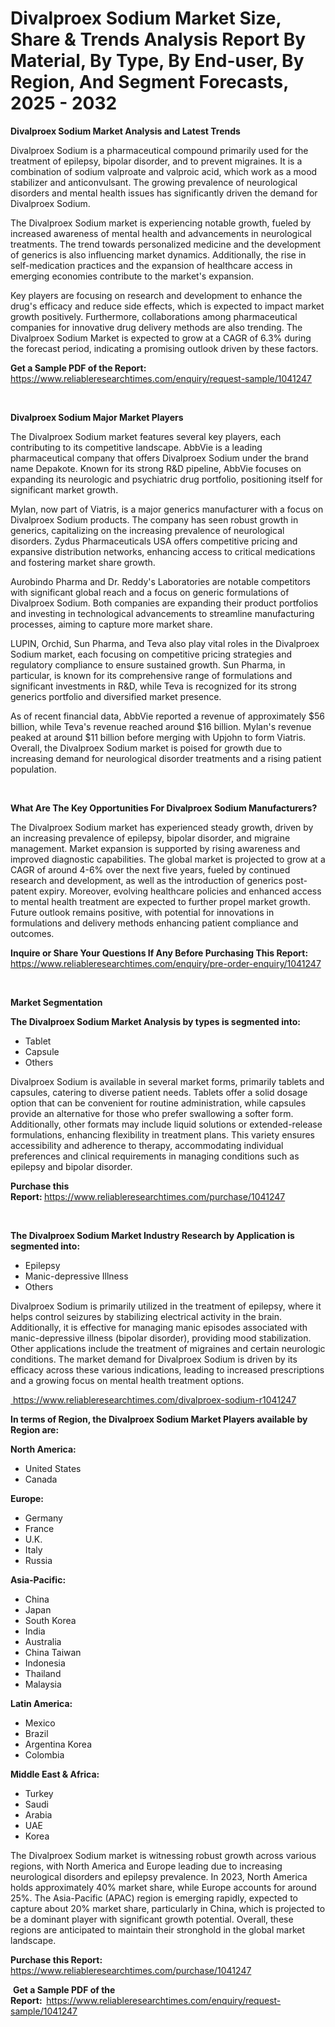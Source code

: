 <p><h1>Divalproex Sodium Market Size, Share & Trends Analysis Report By Material, By Type, By End-user, By Region, And Segment Forecasts, 2025 - 2032</h1></p><p><strong>Divalproex Sodium Market Analysis and Latest Trends</strong></p>
<p><p>Divalproex Sodium is a pharmaceutical compound primarily used for the treatment of epilepsy, bipolar disorder, and to prevent migraines. It is a combination of sodium valproate and valproic acid, which work as a mood stabilizer and anticonvulsant. The growing prevalence of neurological disorders and mental health issues has significantly driven the demand for Divalproex Sodium.</p><p>The Divalproex Sodium market is experiencing notable growth, fueled by increased awareness of mental health and advancements in neurological treatments. The trend towards personalized medicine and the development of generics is also influencing market dynamics. Additionally, the rise in self-medication practices and the expansion of healthcare access in emerging economies contribute to the market's expansion. </p><p>Key players are focusing on research and development to enhance the drug's efficacy and reduce side effects, which is expected to impact market growth positively. Furthermore, collaborations among pharmaceutical companies for innovative drug delivery methods are also trending. The Divalproex Sodium Market is expected to grow at a CAGR of 6.3% during the forecast period, indicating a promising outlook driven by these factors.</p></p>
<p><strong>Get a Sample PDF of the Report:&nbsp;</strong> <a href="https://www.reliableresearchtimes.com/enquiry/request-sample/1041247?utm_campaign=3349&utm_medium=2&utm_source=Github&utm_content=ia&utm_term=19042025&utm_id=divalproex-sodium">https://www.reliableresearchtimes.com/enquiry/request-sample/1041247</a></p>
<p>&nbsp;</p>
<p><strong>Divalproex Sodium Major Market Players</strong></p>
<p><p>The Divalproex Sodium market features several key players, each contributing to its competitive landscape. AbbVie is a leading pharmaceutical company that offers Divalproex Sodium under the brand name Depakote. Known for its strong R&D pipeline, AbbVie focuses on expanding its neurologic and psychiatric drug portfolio, positioning itself for significant market growth.</p><p>Mylan, now part of Viatris, is a major generics manufacturer with a focus on Divalproex Sodium products. The company has seen robust growth in generics, capitalizing on the increasing prevalence of neurological disorders. Zydus Pharmaceuticals USA offers competitive pricing and expansive distribution networks, enhancing access to critical medications and fostering market share growth.</p><p>Aurobindo Pharma and Dr. Reddy's Laboratories are notable competitors with significant global reach and a focus on generic formulations of Divalproex Sodium. Both companies are expanding their product portfolios and investing in technological advancements to streamline manufacturing processes, aiming to capture more market share.</p><p>LUPIN, Orchid, Sun Pharma, and Teva also play vital roles in the Divalproex Sodium market, each focusing on competitive pricing strategies and regulatory compliance to ensure sustained growth. Sun Pharma, in particular, is known for its comprehensive range of formulations and significant investments in R&D, while Teva is recognized for its strong generics portfolio and diversified market presence.</p><p>As of recent financial data, AbbVie reported a revenue of approximately $56 billion, while Teva's revenue reached around $16 billion. Mylan's revenue peaked at around $11 billion before merging with Upjohn to form Viatris. Overall, the Divalproex Sodium market is poised for growth due to increasing demand for neurological disorder treatments and a rising patient population.</p></p>
<p>&nbsp;</p>
<p><strong>What Are The Key Opportunities For Divalproex Sodium Manufacturers?</strong></p>
<p><p>The Divalproex Sodium market has experienced steady growth, driven by an increasing prevalence of epilepsy, bipolar disorder, and migraine management. Market expansion is supported by rising awareness and improved diagnostic capabilities. The global market is projected to grow at a CAGR of around 4-6% over the next five years, fueled by continued research and development, as well as the introduction of generics post-patent expiry. Moreover, evolving healthcare policies and enhanced access to mental health treatment are expected to further propel market growth. Future outlook remains positive, with potential for innovations in formulations and delivery methods enhancing patient compliance and outcomes.</p></p>
<p><strong>Inquire or Share Your Questions If Any Before Purchasing This Report:</strong> <a href="https://www.reliableresearchtimes.com/enquiry/pre-order-enquiry/1041247?utm_campaign=3349&utm_medium=2&utm_source=Github&utm_content=ia&utm_term=19042025&utm_id=divalproex-sodium">https://www.reliableresearchtimes.com/enquiry/pre-order-enquiry/1041247</a></p>
<p>&nbsp;</p>
<p><strong>Market Segmentation</strong></p>
<p><strong>The Divalproex Sodium Market Analysis by types is segmented into:</strong></p>
<p><ul><li>Tablet</li><li>Capsule</li><li>Others</li></ul></p>
<p><p>Divalproex Sodium is available in several market forms, primarily tablets and capsules, catering to diverse patient needs. Tablets offer a solid dosage option that can be convenient for routine administration, while capsules provide an alternative for those who prefer swallowing a softer form. Additionally, other formats may include liquid solutions or extended-release formulations, enhancing flexibility in treatment plans. This variety ensures accessibility and adherence to therapy, accommodating individual preferences and clinical requirements in managing conditions such as epilepsy and bipolar disorder.</p></p>
<p><strong>Purchase this Report:&nbsp;</strong><a href="https://www.reliableresearchtimes.com/purchase/1041247?utm_campaign=3349&utm_medium=2&utm_source=Github&utm_content=ia&utm_term=19042025&utm_id=divalproex-sodium">https://www.reliableresearchtimes.com/purchase/1041247</a></p>
<p>&nbsp;</p>
<p><strong>The Divalproex Sodium Market Industry Research by Application is segmented into:</strong></p>
<p><ul><li>Epilepsy</li><li>Manic-depressive Illness</li><li>Others</li></ul></p>
<p><p>Divalproex Sodium is primarily utilized in the treatment of epilepsy, where it helps control seizures by stabilizing electrical activity in the brain. Additionally, it is effective for managing manic episodes associated with manic-depressive illness (bipolar disorder), providing mood stabilization. Other applications include the treatment of migraines and certain neurologic conditions. The market demand for Divalproex Sodium is driven by its efficacy across these various indications, leading to increased prescriptions and a growing focus on mental health treatment options.</p></p>
<p><a href="https://www.reliableresearchtimes.com/divalproex-sodium-r1041247?utm_campaign=3349&utm_medium=2&utm_source=Github&utm_content=ia&utm_term=19042025&utm_id=divalproex-sodium">&nbsp;https://www.reliableresearchtimes.com/divalproex-sodium-r1041247</a></p>
<p><strong>In terms of Region, the Divalproex Sodium Market Players available by Region are:</strong></p>
<p>
    <p> <strong> North America: </strong>
        <ul>
            <li>United States</li>
            <li>Canada</li>
        </ul>
        </p> 
    <p> <strong> Europe: </strong>
        <ul>
            <li>Germany</li>
            <li>France</li>
            <li>U.K.</li>
            <li>Italy</li>
            <li>Russia</li>
        </ul>
        </p> 
    <p> <strong> Asia-Pacific: </strong>
        <ul>
            <li>China</li>
            <li>Japan</li>
            <li>South Korea</li>
            <li>India</li>
            <li>Australia</li>
            <li>China Taiwan</li>
            <li>Indonesia</li>
            <li>Thailand</li>
            <li>Malaysia</li>
        </ul>
        </p> 
    <p> <strong> Latin America: </strong>
        <ul>
            <li>Mexico</li>
            <li>Brazil</li>
            <li>Argentina Korea</li>
            <li>Colombia</li>
        </ul>
        </p> 
    <p> <strong> Middle East & Africa: </strong>
        <ul>
            <li>Turkey</li>
            <li>Saudi</li>
            <li>Arabia</li>
            <li>UAE</li>
            <li>Korea</li>
        </ul>
    </p>
    </p>
<p><p>The Divalproex Sodium market is witnessing robust growth across various regions, with North America and Europe leading due to increasing neurological disorders and epilepsy prevalence. In 2023, North America holds approximately 40% market share, while Europe accounts for around 25%. The Asia-Pacific (APAC) region is emerging rapidly, expected to capture about 20% market share, particularly in China, which is projected to be a dominant player with significant growth potential. Overall, these regions are anticipated to maintain their stronghold in the global market landscape.</p></p>
<p><strong>Purchase this Report: </strong><a href="https://www.reliableresearchtimes.com/purchase/1041247?utm_campaign=3349&utm_medium=2&utm_source=Github&utm_content=ia&utm_term=19042025&utm_id=divalproex-sodium">https://www.reliableresearchtimes.com/purchase/1041247</a></p>
<p>&nbsp;<strong>Get a Sample PDF of the Report:&nbsp;&nbsp;</strong><a href="https://www.reliableresearchtimes.com/enquiry/request-sample/1041247?utm_campaign=3349&utm_medium=2&utm_source=Github&utm_content=ia&utm_term=19042025&utm_id=divalproex-sodium">https://www.reliableresearchtimes.com/enquiry/request-sample/1041247</a></p>
<p><strong></strong></p>
<p><p></p><p></p><p></p></p>